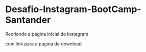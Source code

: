# Desafio-Instagram-BootCamp-Santander
 Recriando a página inicial do Instagram

com link para a pagina de download
